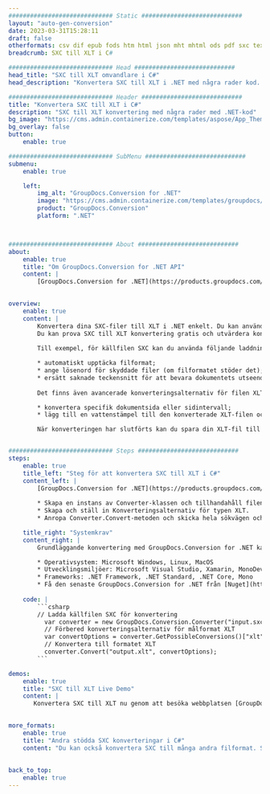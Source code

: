 ```yaml
---
############################# Static ############################
layout: "auto-gen-conversion"
date: 2023-03-31T15:28:11
draft: false
otherformats: csv dif epub fods htm html json mht mhtml ods pdf sxc tex tsv xlam xls xlsb xlsm xlsx xlt xltm xltx xml xps
breadcrumb: SXC till XLT i C#

############################# Head ############################
head_title: "SXC till XLT omvandlare i C#"
head_description: "Konvertera SXC till XLT i .NET med några rader kod. Använd GroupDocs Document Conversion API för att konvertera över 160 filformat."

############################# Header ############################
title: "Konvertera SXC till XLT i C#"
description: "SXC till XLT konvertering med några rader med .NET-kod"
bg_image: "https://cms.admin.containerize.com/templates/aspose/App_Themes/V3/images/bg/header1.png"
bg_overlay: false
button:
    enable: true

############################# SubMenu ############################
submenu:
    enable: true

    left:
        img_alt: "GroupDocs.Conversion for .NET"
        image: "https://cms.admin.containerize.com/templates/groupdocs/images/product-logos/90x90-noborder/groupdocs-conversion-net.png"
        product: "GroupDocs.Conversion"
        platform: ".NET"



############################# About ############################
about:
    enable: true
    title: "Om GroupDocs.Conversion for .NET API"
    content: |
        [GroupDocs.Conversion for .NET](https://products.groupdocs.com/conversion/net/) kan användas för att konvertera Microsoft Word, Excel, PowerPoint, PDF, Visio och andra format. GroupDocs.Conversion är ett fristående API som är lämpligt för back-end och interna system där hög prestanda krävs. Det beror inte på någon programvara som Microsoft eller Open Office.
    

overview:
    enable: true
    content: |
        Konvertera dina SXC-filer till XLT i .NET enkelt. Du kan använda bara ett par C# kodrader i valfri plattform som du vill, som - Windows, Linux, macOS.
        Du kan prova SXC till XLT konvertering gratis och utvärdera konverteringsresultatens kvalitet. Tillsammans med enkla filkonverteringsscenarier kan du prova mer avancerade alternativ för att ladda källfilen SXC och för att spara resultatet XLT. 
        
        Till exempel, för källfilen SXC kan du använda följande laddningsalternativ:

        * automatiskt upptäcka filformat;
        * ange lösenord för skyddade filer (om filformatet stöder det);
        * ersätt saknade teckensnitt för att bevara dokumentets utseende.
        
        Det finns även avancerade konverteringsalternativ för filen XLT:

        * konvertera specifik dokumentsida eller sidintervall;
        * lägg till en vattenstämpel till den konverterade XLT-filen och många fler.

        När konverteringen har slutförts kan du spara din XLT-fil till den lokala filsökvägen eller någon tredje parts lagring som FTP, Amazon S3, Google Drive, Dropbox etc. Observera - för att konvertera SXC till {{ TO}} det finns inget behov av någon ytterligare programvara installerad - som MS Office, Open Office, Adobe Acrobat Reader etc.


############################# Steps ############################
steps:
    enable: true
    title_left: "Steg för att konvertera SXC till XLT i C#"
    content_left: |
        [GroupDocs.Conversion for .NET](https://products.groupdocs.com/conversion/net/) gör det enkelt för utvecklare att konvertera en SXC-fil till XLT med några rader kod.
        
        * Skapa en instans av Converter-klassen och tillhandahåll filen SXC med den fullständiga sökvägen
        * Skapa och ställ in Konverteringsalternativ för typen XLT.
        * Anropa Converter.Convert-metoden och skicka hela sökvägen och formatet (XLT) som en parameter

    title_right: "Systemkrav"
    content_right: |
        Grundläggande konvertering med GroupDocs.Conversion for .NET kan göras med bara några enkla steg. Våra API:er stöds på alla större plattformar och operativsystem. Innan du kör koden nedan, se till att du har följande förutsättningar installerade på ditt system.

        * Operativsystem: Microsoft Windows, Linux, MacOS
        * Utvecklingsmiljöer: Microsoft Visual Studio, Xamarin, MonoDevelop
        * Frameworks: .NET Framework, .NET Standard, .NET Core, Mono
        * Få den senaste GroupDocs.Conversion for .NET från [Nuget](https://www.nuget.org/packages/groupdocs.conversion)
         
    code: |
        ```csharp    
        // Ladda källfilen SXC för konvertering
          var converter = new GroupDocs.Conversion.Converter("input.sxc");
          // Förbered konverteringsalternativ för målformat XLT
          var convertOptions = converter.GetPossibleConversions()["xlt"].ConvertOptions;
          // Konvertera till formatet XLT
          converter.Convert("output.xlt", convertOptions);
        ```

demos:
    enable: true
    title: "SXC till XLT Live Demo"
    content: |
       Konvertera SXC till XLT nu genom att besöka webbplatsen [GroupDocs.Conversion App](https://products.groupdocs.app/conversion/family). Onlinedemo har följande fördelar
          

more_formats:
    enable: true
    title: "Andra stödda SXC konverteringar i C#"
    content: "Du kan också konvertera SXC till många andra filformat. Se listan nedan."
       
       
back_to_top:
    enable: true
---
```

